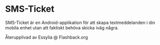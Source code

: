 SMS-Ticket
==========

SMS-Ticket är en Android-applikation för att skapa textmeddelanden i din mobila enhet utan att faktiskt behöva skicka iväg några.

Återupplivad av Essylia @ Flashback.org
